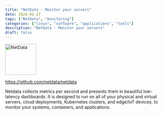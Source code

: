 ```yaml
---
title: "NetData - Monitor your servers"
date: 2024-02-27
tags: ["NetData", "monitoring"]
categories: ["linux", "software", "applications", "tools"]
description: "NetData - Monitor your servers"
draft: false
---
```


<img src="https://avatars.githubusercontent.com/u/43390781?s=200&v=4" alt="NetData" width="100" height="100">

https://github.com/netdata/netdata

Netdata collects metrics per second and presents them in beautiful low-latency dashboards. It is designed to run on all of your physical and virtual servers, cloud deployments, Kubernetes clusters, and edge/IoT devices, to monitor your systems, containers, and applications.
